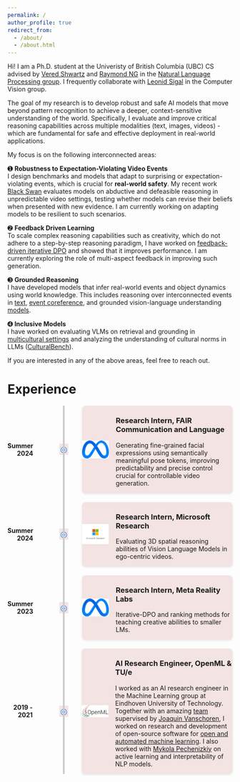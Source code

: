```yaml
---
permalink: /
author_profile: true
redirect_from: 
  - /about/
  - /about.html
---
```


Hi! I am a Ph.D. student at the Univeristy of British Columbia (UBC) CS advised by [Vered Shwartz](https://www.cs.ubc.ca/~vshwartz/) and [Raymond NG](https://www.cs.ubc.ca/people/raymond-ng) in the [Natural Language Processing group](http://www.cs.ubc.ca/cs-research/lci/research-groups/natural-language-processing/). I frequently collaborate with [Leonid Sigal](https://www.cs.ubc.ca/~lsigal/) in the Computer Vision group.

The goal of my research is to develop robust and safe AI models that move beyond pattern recognition to achieve a deeper, context-sensitive understanding of the world. Specifically, I evaluate and improve critical reasoning capabilities across multiple modalities (text, images, videos) - which are fundamental for safe and effective deployment in real-world applications.

My focus is on the following interconnected areas:

➊ **Robustness to Expectation-Violating Video Events**  
I design benchmarks and models that adapt to surprising or expectation-violating events, which is crucial for **real-world safety**. 
My recent work [Black Swan](https://blackswan.cs.ubc.ca/) evaluates models on abductive and defeasible reasoning in unpredictable video settings, testing whether models can revise their beliefs when presented with new evidence. I am currently working on adapting models to be resilient to such scenarios.

➋ **Feedback Driven Learning**  
To scale complex reasoning capabilities such as creativity, which do not adhere to a step-by-step reasoning paradigm, I have worked on [feedback-driven iterative DPO](https://aclanthology.org/2024.acl-long.706.pdf) and showed that it improves performance. I am currently exploring the role of multi-aspect feedback in improving such generation.

➌ **Grounded Reasoning**  
I have developed models that infer real-world events and object dynamics using world knowledge. This includes reasoning over interconnected events in [text](https://aclanthology.org/2023.findings-emnlp.861.pdf), [event coreference](https://aclanthology.org/2023.eacl-main.125), and grounded vision-language understanding [models](https://openaccess.thecvf.com/content/WACV2023/papers/Ravi_VLC-BERT_Visual_Question_Answering_With_Contextualized_Commonsense_Knowledge_WACV_2023_paper.pdf). 

➍ **Inclusive Models**  
I have worked on evaluating VLMs on retrieval and grounding in [multicultural settings](https://aclanthology.org/2024.emnlp-main.385/) and analyzing the understanding of cultural norms in LLMs ([CulturalBench](https://arxiv.org/abs/2410.02677)).

If you are interested in any of the above areas, feel free to reach out. 

<!-- Before coming to UBC, I worked as an AI research engineer in the Machine Learning group at Eindhoven University of Technology. Together with an amazing [team](https://github.com/orgs/openml/people) supervised by [Joaquin Vanschoren](https://joaquinvanschoren.github.io/home/#lab) I worked on research and development of open-source software for [open and automated machine learning](https://github.com/openml). I also worked with [Mykola Pechenizkiy](https://www.win.tue.nl/~mpechen/) on active learning and interpretability of NLP models. Prior to that, I graduated from M.Sc. in Mathematics and Computer Science at Eindhoven University of technology, the Netherlands, and B.E. in Computer Engineering from PSG college of Technology, Coimbatore, India.  -->


# Experience

<style>
/* Timeline container */
.timeline {
  position: relative;
  margin: 20px auto;
}

/* Vertical line */
.timeline::after {
  content: '';
  position: absolute;
  width: 4px;
  top: 0;
  bottom: 0;
  left: 25%;
  background: #ccc;
  transform: translateX(-50%);
}

/* Individual timeline items */
.timeline-item {
  display: flex;
  align-items: center;
  justify-content: space-between;
  position: relative;
  margin: 20px 0;
}

/* Timeline symbol (diamond) */
.timeline-item::before {
  content: '\25CE'; /* Unicode for a diamond (◆) */
  position: absolute;
  left: 25%;
  transform: translateX(-50%);
  font-size: 18px;
  color: #007bff;
  background: #f3e3e3;
  padding: 2px;
}

/* Left side (Year) */
.timeline-year {
  flex: 1;
  text-align: right;
  font-weight: bold;
  padding-right: 10px;
}

/* Right side (Experience card) */
.experience-card {
  flex: 6;
  display: flex;
  align-items: center;
  border-radius: 8px;
  box-shadow: 0 2px 4px rgba(0, 0, 0, 0.1);
  background: #f3e3e3;
  margin-left: 100px; /* Ensures spacing from the timeline */
}

/* Experience logo */
.experience-card img {
  width: 60px;
  height: 60px;
  object-fit: contain;
  margin-right: 15px;
}

</style>

<div class="timeline">
  <!-- Experience 1 -->
  <div class="timeline-item">
    <div class="timeline-year">Summer 2024</div>
    <div class="experience-card">
      <img src="../images/meta_logo.png" alt="FAIR Logo">
      <div>
        <h3>Research Intern, FAIR Communication and Language</h3>
        <p>Generating fine-grained facial expressions using semantically meaningful pose tokens, improving predictability and precise control crucial for controllable video generation.</p>
      </div>
    </div>
  </div>

  <!-- Experience 2 -->
  <div class="timeline-item">
    <div class="timeline-year">Summer 2024</div>
    <div class="experience-card">
      <img src="../images/msr_logo.jpeg" alt="Microsoft Research Logo">
      <div>
        <h3>Research Intern, Microsoft Research</h3>
        <p>Evaluating 3D spatial reasoning abilities of Vision Language Models in ego-centric videos.</p>
      </div>
    </div>
  </div>

  <!-- Experience 3 -->
  <div class="timeline-item">
    <div class="timeline-year">Summer 2023</div>
    <div class="experience-card">
      <img src="../images/meta_logo.png" alt="Meta Reality Labs Logo">
      <div>
        <h3>Research Intern, Meta Reality Labs</h3>
        <p>Iterative-DPO and ranking methods for teaching creative abilities to smaller LMs.</p>
      </div>
    </div>
  </div>

  <!-- Experience 4 -->
  <div class="timeline-item">
    <div class="timeline-year">2019 - 2021</div>
    <div class="experience-card">
      <img src="../images/openml_logo.png" alt="OpenML Logo">
      <div>
        <h3>AI Research Engineer, OpenML & TU/e</h3>
        <p>
          I worked as an AI research engineer in the Machine Learning group at Eindhoven University of Technology. 
          Together with an amazing <a href="https://github.com/orgs/openml/people">team</a> supervised by 
          <a href="https://joaquinvanschoren.github.io/home/#lab">Joaquin Vanschoren</a>, I worked on research and development of open-source software for 
          <a href="https://github.com/openml">open and automated machine learning</a>. I also worked with 
          <a href="https://www.win.tue.nl/~mpechen/">Mykola Pechenizkiy</a> on active learning and interpretability of NLP models.
        </p>
      </div>
    </div>
  </div>
</div>